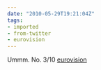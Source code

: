 ```yaml
---
date: "2010-05-29T19:21:04Z"
tags:
- imported
- from-twitter
- eurovision
---
```

Ummm. No. 3/10 [eurovision](/tags/eurovision)
